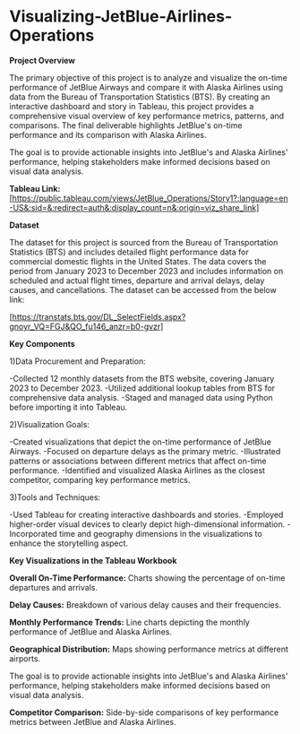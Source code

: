 # Visualizing-JetBlue-Airlines-Operations

**Project Overview**

The primary objective of this project is to analyze and visualize the on-time performance of JetBlue Airways and compare it with Alaska Airlines using data from the Bureau of Transportation Statistics (BTS). By creating an interactive dashboard and story in Tableau, this project provides a comprehensive visual overview of key performance metrics, patterns, and comparisons. The final deliverable highlights JetBlue's on-time performance and its comparison with Alaska Airlines.

The goal is to provide actionable insights into JetBlue's and Alaska Airlines' performance, helping stakeholders make informed decisions based on visual data analysis.

**Tableau Link:** [https://public.tableau.com/views/JetBlue_Operations/Story1?:language=en-US&:sid=&:redirect=auth&:display_count=n&:origin=viz_share_link]

**Dataset**

The dataset for this project is sourced from the Bureau of Transportation Statistics (BTS) and includes detailed flight performance data for commercial domestic flights in the United States. The data covers the period from January 2023 to December 2023 and includes information on scheduled and actual flight times, departure and arrival delays, delay causes, and cancellations. The dataset can be accessed from the below link:

[https://transtats.bts.gov/DL_SelectFields.aspx?gnoyr_VQ=FGJ&QO_fu146_anzr=b0-gvzr]


**Key Components**

1)Data Procurement and Preparation:

-Collected 12 monthly datasets from the BTS website, covering January 2023 to December 2023.
-Utilized additional lookup tables from BTS for comprehensive data analysis.
-Staged and managed data using Python before importing it into Tableau.

2)Visualization Goals:

-Created visualizations that depict the on-time performance of JetBlue Airways.
-Focused on departure delays as the primary metric.
-Illustrated patterns or associations between different metrics that affect on-time performance.
-Identified and visualized Alaska Airlines as the closest competitor, comparing key performance metrics.

3)Tools and Techniques:

-Used Tableau for creating interactive dashboards and stories.
-Employed higher-order visual devices to clearly depict high-dimensional information.
-Incorporated time and geography dimensions in the visualizations to enhance the storytelling aspect.


**Key Visualizations in the Tableau Workbook**

**Overall On-Time Performance:** Charts showing the percentage of on-time departures and arrivals.

**Delay Causes:** Breakdown of various delay causes and their frequencies.

**Monthly Performance Trends:** Line charts depicting the monthly performance of JetBlue and Alaska Airlines.

**Geographical Distribution:** Maps showing performance metrics at different airports.

The goal is to provide actionable insights into JetBlue's and Alaska Airlines' performance, helping stakeholders make informed decisions based on visual data analysis.

**Competitor Comparison:** Side-by-side comparisons of key performance metrics between JetBlue and Alaska Airlines.

